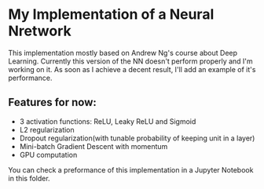 # My Implementation of a Neural Nretwork

This implementation mostly based on Andrew Ng's course about Deep Learning.
Currently this version of the NN doesn't perform properly and I'm working on it. As soon as I achieve a decent result, I'll add an example of it's performance.

## Features for now:
- 3 activation functions: ReLU, Leaky ReLU and Sigmoid
- L2 regularization
- Dropout regularization(with tunable probability of keeping unit in a layer)
- Mini-batch Gradient Descent with momentum
- GPU computation

You can check a preformance of this implementation in a Jupyter Notebook in this folder.

